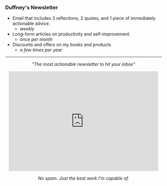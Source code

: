 ### Duffney's Newsletter

- Email that includes 3 reflections, 2 quotes, and 1 piece of immediately actionable advice.
  - _weekly_
- Long-form articles on productivity and self-improvement.
  - _once per month_
- Discounts and offers on my books and products
  - _a few times per year_

---

<div align="center">
<p><i>"The most actionable newsletter to hit your inbox"</i></p>
<iframe src="https://duffney.substack.com/embed" width="480" height="320" style="border:1px solid #EEE; background:white;" frameborder="0" scrolling="no"></iframe>
<p><i>No spam. Just the best work I'm capable of.</i></p>
</div>
